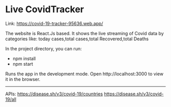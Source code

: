 # Live CovidTracker

Link: https://covid-19-tracker-95636.web.app/

The website is React.Js based. It shows the live streaming of Covid data by categories like: today cases,total cases,total Recovered,total Deaths

In the project directory, you can run:

- npm install
- npm start

Runs the app in the development mode.
Open http://localhost:3000 to view it in the browser.

-----------------------------------------------------------------------------------------------
APIs:
https://disease.sh/v3/covid-19/countries
https://disease.sh/v3/covid-19/all

